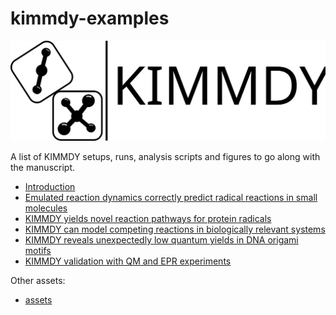 # kimmdy-examples

![](./assets/kimmdy_logo.svg)

A list of KIMMDY setups, runs, analysis scripts and figures to go along with the manuscript.

- [Introduction]()
- [Emulated reaction dynamics correctly predict radical reactions in small molecules](https://github.com/graeter-group/kimmdy-n-alkyl-radicals_examples)
- [KIMMDY yields novel reaction pathways for protein radicals](./collagen_HAT/)
- [KIMMDY can model competing reactions in biologically relevant systems](https://github.com/graeter-group/kimmdy-hydrolysis-examples)
- [KIMMDY reveals unexpectedly low quantum yields in DNA origami motifs](https://github.com/graeter-group/kimmdy-dimerization-examples)
- [KIMMDY validation with QM and EPR experiments](./QM_validations/)

Other assets:
- [assets](./assets/)
